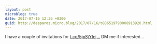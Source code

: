 ```yaml
---
layout: post
microblog: true
date: 2017-07-16 12:36 +0300
guid: http://desparoz.micro.blog/2017/07/16/t886519790008913920.html
---
```

I have a couple of invitations for [t.co/5jpSjYIej...](https://t.co/5jpSjYIejf.) DM me if interested…
